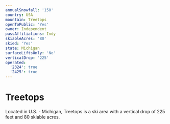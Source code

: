 ```yaml
---
annualSnowfall: '150'
country: USA
mountain: Treetops
openToPublic: 'Yes'
owner: Independent
passAffiliations: Indy
skiableAcres: '80'
skied: 'Yes'
state: Michigan
surfaceLiftsOnly: 'No'
verticalDrop: '225'
operated:
  '2324': true
  '2425': true
---
```



# Treetops

Located in U.S. - Michigan, Treetops is a ski area with a vertical drop of 225 feet and 80 skiable acres.
